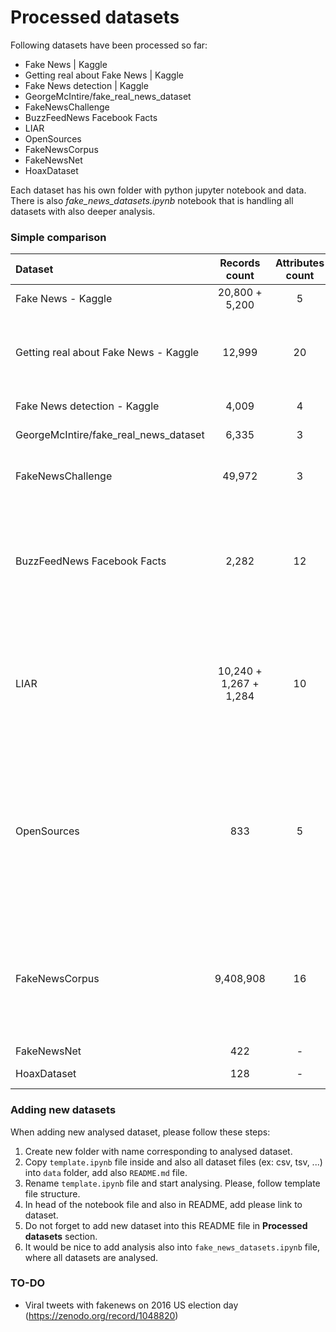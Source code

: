# Processed datasets

Following datasets have been processed so far:

* Fake News | Kaggle
* Getting real about Fake News | Kaggle
* Fake News detection | Kaggle
* GeorgeMcIntire/fake_real_news_dataset
* FakeNewsChallenge
* BuzzFeedNews Facebook Facts
* LIAR
* OpenSources
* FakeNewsCorpus
* FakeNewsNet
* HoaxDataset

Each dataset has his own folder with python jupyter notebook and data. There is also *fake_news_datasets.ipynb* notebook that is handling all datasets with also deeper analysis.

### Simple comparison

| **Dataset**                           | **Records count**       | **Attributes count** | **Labels**           |
|:--------------------------------------|:-----------------------:|:--------------------:|----------------------|
| Fake News - Kaggle                    | 20,800 + 5,200          | 5                    | reliable, unreliable |
| Getting real about Fake News - Kaggle | 12,999                  | 20                   | bias, conspiracy, hate, satire, state, junksci, fake, bs |
| Fake News detection - Kaggle          | 4,009                   | 4                    | 1 (real), 0 (fake)   |
| GeorgeMcIntire/fake_real_news_dataset | 6,335                   | 3                    | REAL, FAKE           |
| FakeNewsChallenge                     | 49,972                  | 3                    | unrelated, discuss, agree, disagree |
| BuzzFeedNews Facebook Facts           | 2,282                   | 12                   | mostly true, no factual content, mixture of true and false, mostly false |
| LIAR                                  | 10,240 + 1,267 + 1,284  | 10 | barely true counts, false counts, half true counts, mostly true counts, pants on fire counts |
| OpenSources                           | 833 | 5 | bias, clickbait, conspiracy, fake, hate, junksci, satire, political, reliable, rumor, state, unreliable, blog, satirical |
| FakeNewsCorpus                        | 9,408,908 | 16 | fake, satire, bias, conspiracy, state, junksci, hate, clickbait, unreliable, political, reliable |
| FakeNewsNet                           | 422                     | -                    | Real, Fake |
| HoaxDataset                           | 128                     | -                    | Hoax, Nonhoax |


### Adding new datasets

When adding new analysed dataset, please follow these steps:

1. Create new folder with name corresponding to analysed dataset.
1. Copy `template.ipynb` file inside and also all dataset files (ex: csv, tsv, ...) into `data` folder, add also `README.md` file.
1. Rename `template.ipynb` file and start analysing. Please, follow template file structure.
1. In head of the notebook file and also in README, add please link to dataset.
1. Do not forget to add new dataset into this README file in **Processed datasets** section.
1. It would be nice to add analysis also into `fake_news_datasets.ipynb` file, where all datasets are analysed.

### TO-DO
* Viral tweets with fakenews on 2016 US election day (https://zenodo.org/record/1048820)
